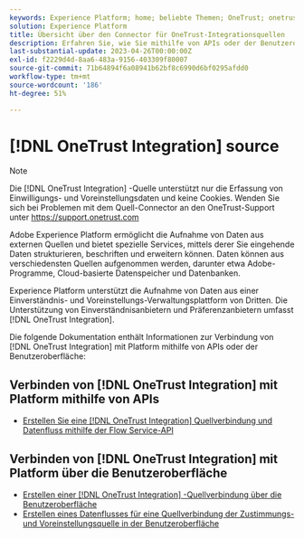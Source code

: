 ```yaml
---
keywords: Experience Platform; home; beliebte Themen; OneTrust; onetrust; Einverständnis; Einverständnis und Voreinstellungen; Einhaltung
solution: Experience Platform
title: Übersicht über den Connector für OneTrust-Integrationsquellen
description: Erfahren Sie, wie Sie mithilfe von APIs oder der Benutzeroberfläche eine OneTrust-Integration mit Adobe Experience Platform verbinden.
last-substantial-update: 2023-04-26T00:00:00Z
exl-id: f2229d4d-8aa6-483a-9156-403309f80007
source-git-commit: 71b64894f6a08941b62bf8c6990d6bf0295afdd0
workflow-type: tm+mt
source-wordcount: '186'
ht-degree: 51%

---
```


# [!DNL OneTrust Integration] source

>[!NOTE]
>
>Die [!DNL OneTrust Integration] -Quelle unterstützt nur die Erfassung von Einwilligungs- und Voreinstellungsdaten und keine Cookies. Wenden Sie sich bei Problemen mit dem Quell-Connector an den OneTrust-Support unter https://support.onetrust.com

Adobe Experience Platform ermöglicht die Aufnahme von Daten aus externen Quellen und bietet spezielle Services, mittels derer Sie eingehende Daten strukturieren, beschriften und erweitern können. Daten können aus verschiedensten Quellen aufgenommen werden, darunter etwa Adobe-Programme, Cloud-basierte Datenspeicher und Datenbanken.

Experience Platform unterstützt die Aufnahme von Daten aus einer Einverständnis- und Voreinstellungs-Verwaltungsplattform von Dritten. Die Unterstützung von Einverständnisanbietern und Präferenzanbietern umfasst [!DNL OneTrust Integration].

Die folgende Dokumentation enthält Informationen zur Verbindung von [!DNL OneTrust Integration] mit Platform mithilfe von APIs oder der Benutzeroberfläche:

## Verbinden von [!DNL OneTrust Integration] mit Platform mithilfe von APIs

- [Erstellen Sie eine [!DNL OneTrust Integration] Quellverbindung und Datenfluss mithilfe der Flow Service-API](../../tutorials/api/create/consent-and-preferences/onetrust.md)

## Verbinden von [!DNL OneTrust Integration] mit Platform über die Benutzeroberfläche

- [Erstellen einer  [!DNL OneTrust Integration] -Quellverbindung über die Benutzeroberfläche](../../tutorials/ui/create/consent-and-preferences/onetrust.md)
- [Erstellen eines Datenflusses für eine Quellverbindung der Zustimmungs- und Voreinstellungsquelle in der Benutzeroberfläche](../../tutorials/ui/dataflow/consent-and-preferences.md)
